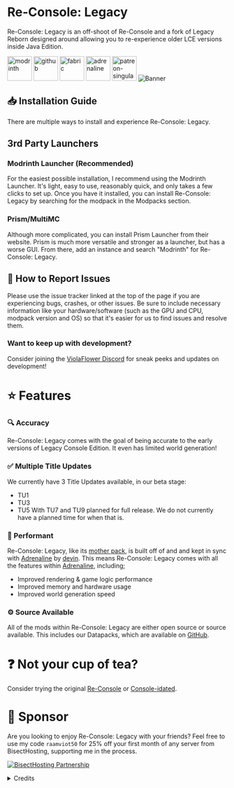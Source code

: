 # Re-Console: Legacy
Re-Console: Legacy is an off-shoot of Re-Console and a fork of Legacy Reborn designed around allowing you to re-experience older LCE versions inside Java Edition.

[<img alt="modrinth" height="56" src="https://cdn.jsdelivr.net/npm/@intergrav/devins-badges@3/assets/cozy/available/modrinth_vector.svg">](https://modrinth.com/project/rc-legacy)
[<img alt="github" height="56" src="https://cdn.jsdelivr.net/npm/@intergrav/devins-badges@3/assets/cozy/available/github_vector.svg">](https://github.com/ViolaFlower/Re-Console-Legacy/releases) [<img alt="fabric" height="56" src="https://cdn.jsdelivr.net/npm/@intergrav/devins-badges@3/assets/cozy/supported/fabric_vector.svg">](https://fabricmc.net/) [<img alt="adrenaline" height="56" src="https://cdn.jsdelivr.net/npm/@intergrav/devins-badges@3/assets/cozy/built-with/adrenaline_vector.svg">](https://modrinth.com/modpack/adrenaline) [<img alt="patreon-singular" height="56" src="https://cdn.jsdelivr.net/npm/@intergrav/devins-badges@3/assets/cozy/donate/patreon-singular_vector.svg">](https://www.patreon.com/c/ViolaFlower)
![Banner](https://cdn.modrinth.com/data/cached_images/2b861171468a2d4cdb861a8956ee60fe0fb114fc.webp)

## 📥 Installation Guide
There are multiple ways to install and experience Re-Console: Legacy.
## 3rd Party Launchers
### Modrinth Launcher (Recommended)

For the easiest possible installation, I recommend using the Modrinth Launcher. It's light, easy to use, reasonably quick, and only takes a few clicks to set up. Once you have it installed, you can install Re-Console: Legacy by searching for the modpack in the Modpacks section.

### Prism/MultiMC
Although more complicated, you can install Prism Launcher from their website. Prism is much more versatile and stronger as a launcher, but has a worse GUI. From there, add an instance and search "Modrinth" for Re-Console: Legacy.


## 🐛 How to Report Issues
Please use the issue tracker linked at the top of the page if you are experiencing bugs, crashes, or other issues. Be sure to include necessary information like your hardware/software (such as the GPU and CPU, modpack version and OS) so that it's easier for us to find issues and resolve them.

### Want to keep up with development?
Consider joining the [ViolaFlower Discord](https://discord.gg/kprFeAn7Gq) for sneak peeks and updates on development!


# ⭐ Features

### 🔍 Accuracy
Re-Console: Legacy comes with the goal of being accurate to the early versions of Legacy Console Edition.
It even has limited world generation!

### ✅ Multiple Title Updates
We currently have 3 Title Updates available, in our beta stage:
- TU1
- TU3
- TU5
With TU7 and TU9 planned for full release. We do not currently have a planned time for when that is.

### 🚀 Performant
Re-Console: Legacy, like its [mother pack](https://modrinth.com/modpack/legacy-minecraft), is built off of and and kept in sync with [Adrenaline](https://modrinth.com/modpack/adrenaline) by [devin](https://modrinth.com/user/devin). This means Re-Console: Legacy comes with all the features within [Adrenaline](https://modrinth.com/modpack/adrenaline), including;
- Improved rendering & game logic performance 
- Improved memory and hardware usage 
- Improved world generation speed 

### ⚙️ Source Available
All of the mods within Re-Console: Legacy are either open source or source available. This includes our Datapacks, which are available on [GitHub](https://github.com/ViolaFlower/RC-L-datapacks).

# ❓ Not your cup of tea?
Consider trying the original [Re-Console](https://modrinth.com/modpack/legacy-minecraft) or [Console-idated](https://modrinth.com/modpack/console-idated).

# 🍉 Sponsor
Are you looking to enjoy Re-Console: Legacy with your friends? Feel free to use my code ``raamviot50`` for 25% off your first month of any server from BisectHosting, supporting me in the process.

[![BisectHosting Partnership](https://cdn.modrinth.com/data/cached_images/3d811a958c28645cf1007ccc3d90cb282921bf7f.webp)](https://bisecthosting.com/raamviot50)


<details>
<summary>Credits</summary>

## Owner
- omo50/bowen

## Developers
- omo50
- Panduino

## Special Thanks
- Permdog99 for making Legacy Reborn, which this project forked from
